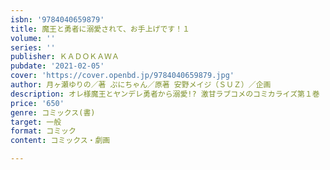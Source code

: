 ```yaml
---
isbn: '9784040659879'
title: 魔王と勇者に溺愛されて、お手上げです！１
volume: ''
series: ''
publisher: ＫＡＤＯＫＡＷＡ
pubdate: '2021-02-05'
cover: 'https://cover.openbd.jp/9784040659879.jpg'
author: 月ヶ瀬ゆりの／著 ぷにちゃん／原著 安野メイジ（ＳＵＺ）／企画
description: オレ様魔王とヤンデレ勇者から溺愛!? 激甘ラブコメのコミカライズ第１巻
price: '650'
genre: コミックス(書)
target: 一般
format: コミック
content: コミックス・劇画

---
```

